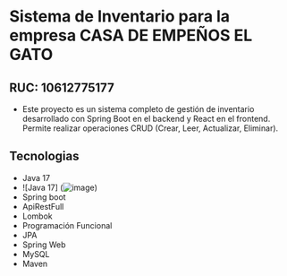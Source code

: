 # Sistema de Inventario para la empresa CASA DE EMPEÑOS EL GATO
## RUC: 10612775177
* Este proyecto es un sistema completo de gestión de inventario desarrollado con Spring Boot en el backend y React en el frontend. Permite realizar operaciones CRUD (Crear, Leer, Actualizar, Eliminar).
## Tecnologias
* Java 17
* ![Java 17] (![image](https://github.com/user-attachments/assets/52467300-96bd-48af-ad5e-8b84b2250a15))
* Spring boot
* ApiRestFull
* Lombok
* Programación Funcional
* JPA
* Spring Web
* MySQL
* Maven
